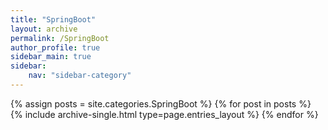 ```yaml
---
title: "SpringBoot"
layout: archive
permalink: /SpringBoot
author_profile: true
sidebar_main: true
sidebar:
    nav: "sidebar-category"
---
```



{% assign posts = site.categories.SpringBoot %}
{% for post in posts %} {% include archive-single.html type=page.entries_layout %} {% endfor %}

<!--
categories 를 바꿔준 후
[ data/navigation.yml ] 파일에 있는 
사이드바를 변경해주면 된다.
-->